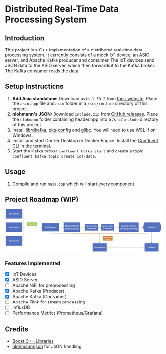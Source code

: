 # Distributed Real-Time Data Processing System

## Introduction
This project is a C++ implementation of a distributed real-time data processing system. It currently consists of a mock IoT device, an ASIO server, and Apache Kafka producer and consumer. The IoT devices send JSON data to the ASIO server, which then forwards it to the Kafka broker. The Kafka consumer reads the data.

## Setup Instructions
1. **Add Asio standalone:** Download `asio_1_30_2` from [their website](https://think-async.com/Asio/Download.html). Place the `asio.hpp` file and `asio` folder in a `/src/include` directory of this project.
2. **nlohmann's JSON:** Download `include.zip` from [GitHub releases](https://github.com/nlohmann/json). Place the `nlohmann` folder containing header.hpp into a `/src/include` directory of this project.
3. Install [librdkafka](https://github.com/confluentinc/librdkafka?tab=readme-ov-file#installation), [pkg-config](https://www.freedesktop.org/wiki/Software/pkg-config/) and [glibc](https://www.gnu.org/software/libc/). You will need to use WSL if on Windows.
4. Install and start Docker Desktop or Docker Engine. Install the [Confluent CLI](https://docs.confluent.io/confluent-cli/current/install.html) in the terminal.
5. Start the Kafka broker ``confluent kafka start`` and create a topic ``confluent kafka topic create iot-data``.

## Usage
1. Compile and run `main.cpp` which will start every component.

## Project Roadmap (WIP)
![Alt Text](images/flowchart.jpg)

### Features implemented
- [x] IoT Devices
- [x] ASIO Server
- [ ] Apache NiFi for preprocessing
- [x] Apache Kafka (Producer)
- [x] Apache Kafka (Consumer)
- [ ] Apache Flink for stream processing
- [ ] InfluxDB
- [ ] Performance Metrics (Prometheus/Grafana)

## Credits
- [Boost C++ Libraries](https://www.boost.org/)
- [nlohmann/json](https://github.com/nlohmann/json) for JSON handling
